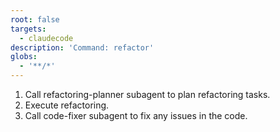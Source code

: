 ```yaml
---
root: false
targets:
  - claudecode
description: 'Command: refactor'
globs:
  - '**/*'
---
```


1. Call refactoring-planner subagent to plan refactoring tasks.
2. Execute refactoring.
3. Call code-fixer subagent to fix any issues in the code.